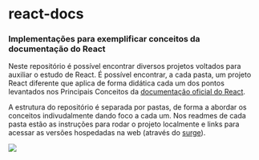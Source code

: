 # react-docs

### Implementações para exemplificar conceitos da documentação do React

Neste repositório é possível encontrar diversos projetos voltados para auxiliar o estudo de React. É possível encontrar, a cada pasta, um projeto React diferente que aplica de forma didática cada um dos pontos levantados nos Principais Conceitos da [documentação oficial do React](https://pt-br.reactjs.org/docs/).

A estrutura do repositório é separada por pastas, de forma a abordar os conceitos indivudalmente dando foco a cada um. Nos readmes de cada pasta estão as instruções para rodar o projeto localmente e links para acessar as versões hospedadas na web (através do [surge](https://surge.sh/)).

![](https://campuscode-site.s3.sa-east-1.amazonaws.com/newsletter/react_black.gif)
